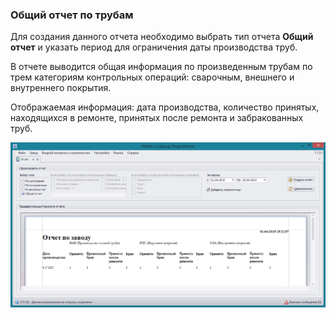 ﻿### Общий отчет по трубам

Для создания данного отчета необходимо выбрать тип отчета **Общий отчет**
 и указать период для ограничения даты производства труб.
 
В отчете выводится общая информация по произведенным трубам по трем категориям контрольных операций: сварочным, внешнего и внутреннего покрытия.
 
Отображаемая информация: дата производства, количество принятых, находящихся в ремонте, принятых после ремонта и забракованных труб. 

![_mill_report_general.png](_mill_report_general.png "")